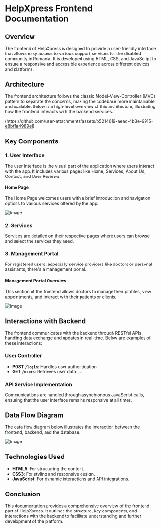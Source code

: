# HelpXpress Frontend Documentation

## Overview

The frontend of HelpXpress is designed to provide a user-friendly interface that allows easy access to various support services for the disabled community in Romania. It is developed using HTML, CSS, and JavaScript to ensure a responsive and accessible experience across different devices and platforms.

## Architecture

The frontend architecture follows the classic Model-View-Controller (MVC) pattern to separate the concerns, making the codebase more maintainable and scalable. Below is a high-level overview of this architecture, illustrating how the frontend interacts with the backend services.

(https://github.com/user-attachments/assets/b5214619-aeac-4b3e-9915-e8bf1a4989e1)


## Key Components

### 1. User Interface
The user interface is the visual part of the application where users interact with the app. It includes various pages like Home, Services, About Us, Contact, and User Reviews.

#### Home Page
The Home Page welcomes users with a brief introduction and navigation options to various services offered by the app.

![image](https://github.com/user-attachments/assets/fc202132-31d7-4a00-abe7-2ae1fed1fb16)


### 2. Services
Services are detailed on their respective pages where users can browse and select the services they need.

### 3. Management Portal
For registered users, especially service providers like doctors or personal assistants, there's a management portal.

#### Management Portal Overview
This section of the frontend allows doctors to manage their profiles, view appointments, and interact with their patients or clients.

![image](https://github.com/user-attachments/assets/87b56b70-4f7f-4822-b305-c59b3482506b)


## Interactions with Backend

The frontend communicates with the backend through RESTful APIs, handling data exchange and updates in real-time. Below are examples of these interactions:

### User Controller
- **POST `/login`**: Handles user authentication.
- **GET `/users`**: Retrieves user data.
...
### API Service Implementation
Communications are handled through asynchronous JavaScript calls, ensuring that the user interface remains responsive at all times.

## Data Flow Diagram
The data flow diagram below illustrates the interaction between the frontend, backend, and the database.

![image](https://github.com/user-attachments/assets/f8999a3d-0787-4227-920c-f465d21d4856)

## Technologies Used

- **HTML5**: For structuring the content.
- **CSS3**: For styling and responsive design.
- **JavaScript**: For dynamic interactions and API integrations.

## Conclusion

This documentation provides a comprehensive overview of the frontend part of HelpXpress. It outlines the structure, key components, and interactions with the backend to facilitate understanding and further development of the platform.

